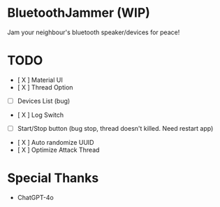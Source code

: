 # BluetoothJammer (WIP)
Jam your neighbour's bluetooth speaker/devices for peace!

# TODO
- [ X ] Material UI
- [ X ] Thread Option
-  [ ] Devices List (bug)
- [ X ] Log Switch
- [ ] Start/Stop button (bug stop, thread doesn't killed. Need restart app)
- [ X ] Auto randomize UUID
- [ X ] Optimize Attack Thread

# Special Thanks
- ChatGPT-4o
